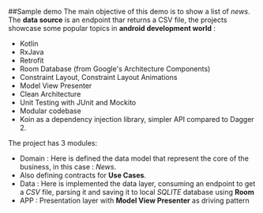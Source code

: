 
##Sample demo
The main objective of this demo is to show a list of _news_. 
The **data source** is an endpoint thar returns a CSV file, the projects showcase some popular topics in **android development world** : 


* Kotlin
* RxJava
* Retrofit
* Room Database (from Google's Architecture Components)
* Constraint Layout, Constraint Layout Animations
* Model View Presenter
* Clean Architecture
* Unit Testing with JUnit and Mockito
* Modular codebase
* Koin as a dependency injection library, simpler API compared to Dagger 2.
 
The project has 3 modules: 
* Domain : Here is defined the data model that represent the core of the business, in this case : _News_.
* Also defining contracts for **Use Cases**.
* Data : Here is implemented the data layer, consuming an endpoint to get a _CSV_ file, parsing it and saving it to local _SQLITE_ database using **Room** 
* APP : Presentation layer with  **Model View Presenter**  as driving pattern